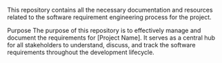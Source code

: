 This repository contains all the necessary documentation and resources related to the software requirement engineering process for the project.

Purpose
The purpose of this repository is to effectively manage and document the requirements for [Project Name]. It serves as a central hub for all stakeholders to understand, discuss, and track the software requirements throughout the development lifecycle.
